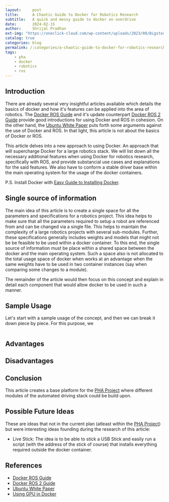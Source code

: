 ```yaml
---
layout:     post
title:      A Chaotic Guide to Docker for Robotics Research
subtitle:   A quick and messy guide to docker on overdrive
date:       2024-02-15
author:     Shrijal Pradhan
ext-img: "https://oneclick-cloud.com/wp-content/uploads/2023/08/Bigstock_-139961875-Docker-Emblem.-A-Blue-Whale-With-Several-Containers.-e1574090673987-1.jpg"
catalog: true
categories: blog
permalink: /:categories/a-chaotic-guide-to-docker-for-robotics-research/
tags:
    - pha
    - docker
    - robotics
    - ros
---
```


## Introduction

There are already several very insightful articles available which details the basics of docker and how it's features can be applied into the area of robotics. The [Docker ROS Guide][Docker ROS Guide] and it's update counterpart [Docker ROS 2 Guide][Docker ROS 2 Guide] provide good introductions for using Docker and ROS in cohesion. On the other hand, the [Ubuntu White Paper][Ubuntu White Paper] puts forth some arguments against the use of Docker and ROS. In that light, this article is not about the basics of Docker or ROS. 

This article delves into a new approach to using Docker. An approach that will supercharge Docker for a large robotics stack. We will list down all the necessary additional features when using Docker for robotics research, specifically with ROS, and provide substancial use cases and explanations for the said features. We also have to conform a stable driver base within the main operating system for the usage of the docker containers. 

P.S. Install Docker with [Easy Guide to Installing Docker].

## Single source of information

The main idea of this article is to create a single space for all the parameters and specifications for a robotics project. This idea helps to make sure that all the parameters required to setup a robot are referenced from and can be changed via a single file. This helps to maintain the complexity of a large robotics projects with several sub-modules. Further, these specifications generally includes weights and models that might not be be feasible to be used within a docker container. To this end, the single source of information must be place within a shared space between the docker and the main operating system. Such a space also is not allocated to the total usage space of docker when works at an advantage when the same weights have to be used in two container instances (say when comparing some changes to a module).

The remainder of the article would then focus on this concept and explain in detail each component that would allow docker to be used in such a manner.

## Sample Usage

Let's start with a sample usage of the concept, and then we can break it down piece by piece. For this purpose, we 

```bash
```

## Advantages

## Disadvantages

## Conclusion

This article creates a base platform for the [PHA Project] where different modules of the automated driving stack could be build upon.

## Possible Future Ideas

These are ideas that not in the current plan (atleast within the [PHA Project]) but were interesting ideas founding during the research of this article:
- Live Stick: The idea is to be able to stick a USB Stick and easily run a script (with the address of the stick of course) that installs everything required outside the docker container.

## References

- [Docker ROS Guide]
- [Docker ROS 2 Guide]
- [Ubuntu White Paper]
- [Using GPU in Docker]

[Docker ROS Guide]: https://roboticseabass.com/2021/04/21/docker-and-ros/
[Docker ROS 2 Guide]: https://roboticseabass.com/2023/07/09/updated-guide-docker-and-ros2/
[Ubuntu White Paper]: https://ubuntu.com/engage/dockerandros
[PHA Project]: {{site.url}}/pha-project/
[Easy Guide to Installing Docker]: {{site.url}}/blog/easy-guide-to-installing-docker/
[Using GPU in Docker]: https://blog.roboflow.com/use-the-gpu-in-docker/